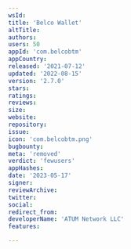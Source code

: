 ```yaml
---
wsId: 
title: 'Belco Wallet'
altTitle: 
authors: 
users: 50
appId: 'com.belcobtm'
appCountry: 
released: '2021-07-12'
updated: '2022-08-15'
version: '2.7.0'
stars: 
ratings: 
reviews: 
size: 
website: 
repository: 
issue: 
icon: 'com.belcobtm.png'
bugbounty: 
meta: 'removed'
verdict: 'fewusers'
appHashes: 
date: '2023-05-17'
signer: 
reviewArchive: 
twitter: 
social: 
redirect_from: 
developerName: 'ATUM Network LLC'
features: 

---
```


